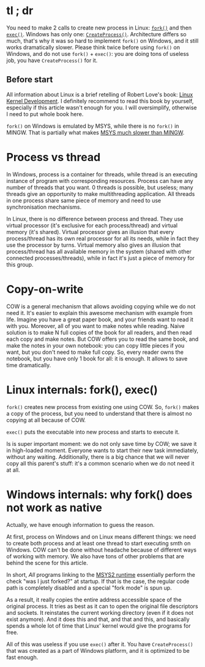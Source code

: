 # tl ; dr

You need to make 2 calls to create new process in Linux: [`fork()`](http://man7.org/linux/man-pages/man2/fork.2.html) and then [`exec()`](http://man7.org/linux/man-pages/man3/exec.3.html). Windows has only one: [`CreateProcess()`](https://msdn.microsoft.com/en-us/library/windows/desktop/ms682425(v=vs.85).aspx). Architecture differs so much, that's why it was so hard to implement `fork()` on Windows, and it still works dramatically slower. Please think twice before using `fork()` on Windows, and do not use `fork()` + `exec()`: you are doing tons of useless job, you have `CreateProcess()` for it.

## Before start

All information about Linux is a brief retelling of Robert Love's book: [Linux Kernel Development](https://doc.lagout.org/operating%20system%20/linux/Linux%20Kernel%20Development%2C%203rd%20Edition.pdf). 
I definitely recommend to read this book by yourself, especially if this article wasn't enough for you. I will oversimplify, otherwise I need to put whole book here.

`fork()` on Windows is emulated by MSYS, while there is no `fork()` in MINGW. That is partially what makes [MSYS much slower than MINGW](https://github.com/git-for-windows/git/wiki/The-difference-between-MINGW-and-MSYS2).

# Process vs thread

In Windows, process is a container for threads, while thread is an executing instance of program with corresponding resources. Process can have any number of threads that you want. 0 threads is possible, but useless; many threads give an opportunity to make multithreading application. All threads in one process share same piece of memory and need to use synchronisation mechanisms.

In Linux, there is no difference between process and thread. They use virtual processor (it's exclusive for each process/thread) and virtual memory (it's shared). Virtual processor gives an illusion that every process/thread has its own real processor for all its needs, while in fact they use the processor by turns. Virtual memory also gives an illusion that process/thread has all available memory in the system (shared with other connected processes/threads), while in fact it's just a piece of memory for this group.

# Copy-on-write

COW is a general mechanism that allows avoiding copying while we do not need it. It's easier to explain this awesome mechanism with example from life. Imagine you have a great paper book, and your friends want to read it with you. Moreover, all of you want to make notes while reading. Naive solution is to make N full copies of the book for all readers, and then read each copy and make notes. But COW offers you to read the same book, and make the notes in your own notebook: you can copy little pieces if you want, but you don't need to make full copy. So, every reader owns the notebook, but you have only 1 book for all: it is enough. It allows to save time dramatically.

# Linux internals: fork(), exec()

`fork()` creates new process from existing one using COW. So, `fork()` makes a copy of the process, but you need to understand that there is almost no copying at all because of COW.

`exec()` puts the executable into new process and starts to execute it.

Is is super important moment: we do not only save time by COW; we save it in high-loaded moment. Everyone wants to start their new task immediately, without any waiting. Additionally, there is a big chance that we will never copy all this parent's stuff: it's a common scenario when we do not need it at all.

# Windows internals: why fork() does not work as native

Actually, we have enough information to guess the reason. 

At first, process on Windows and on Linux means different things: we need to create both process and at least one thread to start executing smth on Windows. COW can't be done without headache because of different ways of working with memory. We also have tons of other problems that are behind the scene for this article. 

In short, *All* programs linking to the [MSYS2 runtime](https://github.com/git-for-windows/git/wiki/The-difference-between-MINGW-and-MSYS2) essentially perform the check "was I just forked?" at startup. If that is the case, the regular code path is completely disabled and a special "fork mode" is spun up.

As a result, it really copies the entire address accessible space of the original process. It tries as best as it can to open the original file descriptors and sockets. It reinstates the current working directory (even if it does not exist anymore). And it does this and that, and that and this, and basically spends a whole lot of time that Linux' kernel would give the programs for free.

All of this was useless if you use `exec()` after it. You have `CreateProcess()` that was created as a part of Windows platform, and it is optimized to be fast enough.